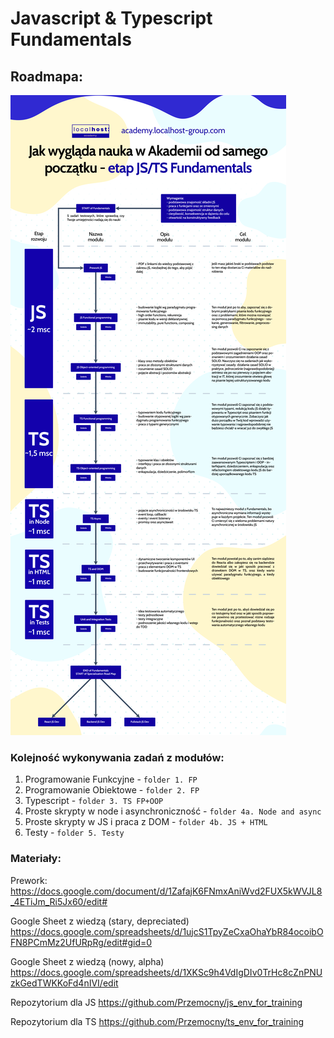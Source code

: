 # Javascript & Typescript Fundamentals

## Roadmapa:
![alt text](roadmapa_etapu.png "Roadmapa")

### Kolejność wykonywania zadań z modułów:
1. Programowanie Funkcyjne - ```folder 1. FP```
2. Programowanie Obiektowe - ```folder 2. FP```
3. Typescript - ```folder 3. TS FP+OOP```
4.  Proste skrypty w node i asynchroniczność - ```folder 4a. Node and async```
5. Proste skrypty w JS i praca z DOM  - ```folder 4b. JS + HTML```
6. Testy - ```folder 5. Testy```

### Materiały:
Prework:
https://docs.google.com/document/d/1ZafajK6FNmxAniWvd2FUX5kWVJL8_4ETiJm_Ri5Jx60/edit#

Google Sheet z wiedzą (stary, depreciated)
https://docs.google.com/spreadsheets/d/1ujcS1TpyZeCxaOhaYbR84ocoibOFN8PCmMz2UfURpRg/edit#gid=0

Google Sheet z wiedzą (nowy, alpha)
https://docs.google.com/spreadsheets/d/1XKSc9h4VdIgDIv0TrHc8cZnPNUzkGedTWKKoFd4nIVI/edit

Repozytorium dla JS
https://github.com/Przemocny/js_env_for_training

Repozytorium dla TS
https://github.com/Przemocny/ts_env_for_training

